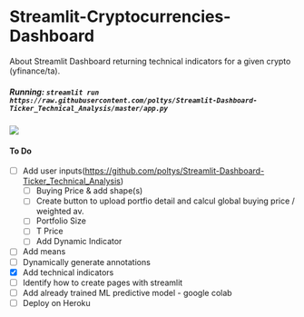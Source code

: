 # Streamlit-Cryptocurrencies-Dashboard
About Streamlit Dashboard returning technical indicators for a given crypto (yfinance/ta).

##### Running: `streamlit run https://raw.githubusercontent.com/poltys/Streamlit-Dashboard-Ticker_Technical_Analysis/master/app.py`
![](https://github.com/poltys/Streamlit-Dashboard-Ticker_Technical_Analysis/blob/master/extra/streamlit-app-2020-08-30-12-08-43.gif)

#### To Do
- [ ] Add user inputs(https://github.com/poltys/Streamlit-Dashboard-Ticker_Technical_Analysis)
  - [ ] Buying Price & add shape(s)
  - [ ] Create button to upload portfio detail and calcul global buying price / weighted av.
  - [ ] Portfolio Size
  - [ ] T Price
  - [ ] Add Dynamic Indicator
- [ ] Add means
- [ ] Dynamically generate annotations
- [X] Add technical indicators
- [ ] Identify how to create pages with streamlit 
- [ ] Add already trained ML predictive model - google colab 
- [ ] Deploy on Heroku
